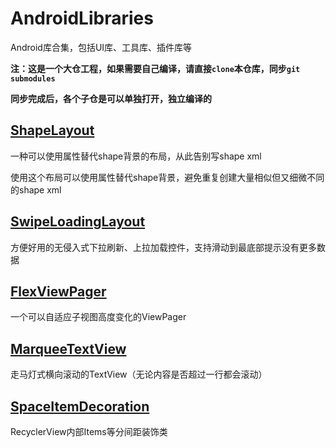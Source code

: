 # AndroidLibraries

Android库合集，包括UI库、工具库、插件库等

**注：这是一个大仓工程，如果需要自己编译，请直接`clone`本仓库，同步`git submodules`**

**同步完成后，各个子仓是可以单独打开，独立编译的**

## [ShapeLayout](https://github.com/dreamgyf/ShapeLayout)

一种可以使用属性替代shape背景的布局，从此告别写shape xml

使用这个布局可以使用属性替代shape背景，避免重复创建大量相似但又细微不同的shape xml

## [SwipeLoadingLayout](https://github.com/dreamgyf/SwipeLoadingLayout)

方便好用的无侵入式下拉刷新、上拉加载控件，支持滑动到最底部提示没有更多数据

## [FlexViewPager](https://github.com/dreamgyf/FlexViewPager)

一个可以自适应子视图高度变化的ViewPager

## [MarqueeTextView](https://github.com/dreamgyf/MarqueeTextView)

走马灯式横向滚动的TextView（无论内容是否超过一行都会滚动）

## [SpaceItemDecoration](https://github.com/dreamgyf/SpaceItemDecoration)

RecyclerView内部Items等分间距装饰类
